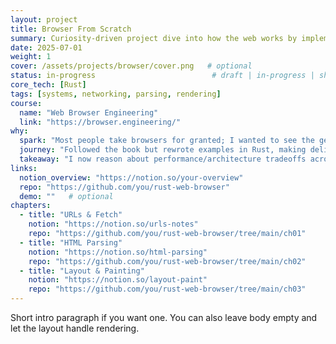 ```yaml
---
layout: project
title: Browser From Scratch
summary: Curiosity-driven project dive into how the web works by implementing a minimal browser from scratch using Rust.
date: 2025-07-01
weight: 1
cover: /assets/projects/browser/cover.png   # optional
status: in-progress                          # draft | in-progress | shipped
core_tech: [Rust]
tags: [systems, networking, parsing, rendering]
course:
  name: "Web Browser Engineering"
  link: "https://browser.engineering/"
why:
  spark: "Most people take browsers for granted; I wanted to see the gears move."
  journey: "Followed the book but rewrote examples in Rust, making deliberate design choices and notes."
  takeaway: "I now reason about performance/architecture tradeoffs across parsing → layout → paint."
links:
  notion_overview: "https://notion.so/your-overview"
  repo: "https://github.com/you/rust-web-browser"
  demo: ""   # optional
chapters:
  - title: "URLs & Fetch"
    notion: "https://notion.so/urls-notes"
    repo: "https://github.com/you/rust-web-browser/tree/main/ch01"
  - title: "HTML Parsing"
    notion: "https://notion.so/html-parsing"
    repo: "https://github.com/you/rust-web-browser/tree/main/ch02"
  - title: "Layout & Painting"
    notion: "https://notion.so/layout-paint"
    repo: "https://github.com/you/rust-web-browser/tree/main/ch03"
---
```


Short intro paragraph if you want one. You can also leave body empty and let the layout handle rendering.
